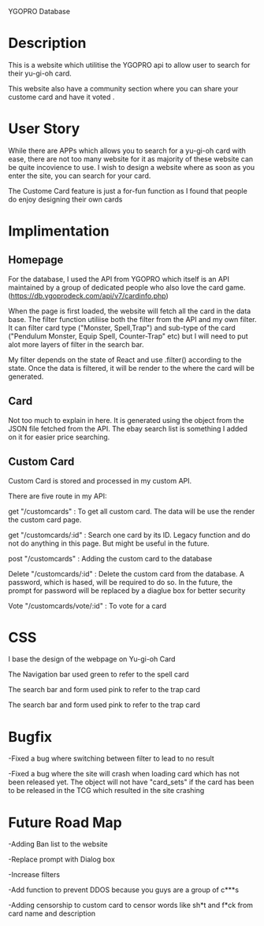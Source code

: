 YGOPRO Database

# Description

This is a website which utilitise the YGOPRO api to allow user to search for their yu-gi-oh card.

This website also have a community section where you can share your custome card and have it voted .

# User Story

While there are APPs which allows you to search for a yu-gi-oh card with ease, there are not too many website for it as majority of these website can be quite incovience to use. I wish to design a website where as soon as you enter the site, you can search for your card.

The Custome Card feature is just a for-fun function as I found that people do enjoy designing their own cards

# Implimentation

## Homepage

For the database, I used the API from YGOPRO which itself is an API maintained by a group of dedicated people who also love the card game.
(https://db.ygoprodeck.com/api/v7/cardinfo.php)

When the page is first loaded, the website will fetch all the card in the data base. The filter function utiliise both the filter from the API and my own filter. It can filter card type ("Monster, Spell,Trap") and sub-type of the card ("Pendulum Monster, Equip Spell, Counter-Trap" etc) but I will need to put alot more layers of filter in the search bar.

My filter depends on the state of React and use .filter() according to the state. Once the data is filtered, it will be render to the <HOME> where the card will be generated.

## Card

Not too much to explain in here. It is generated using the object from the JSON file fetched from the API. The ebay search list is something I added on it for easier price searching.

## Custom Card

Custom Card is stored and processed in my custom API.

There are five route in my API:

get "/customcards" : To get all custom card. The data will be use the render the custom card page.

get "/customcards/:id" : Search one card by its ID. Legacy function and do not do anything in this page. But might be useful in the future.

post "/customcards" : Adding the custom card to the database

Delete "/customcards/:id" : Delete the custom card from the database. A password, which is hased, will be required to do so. In the future, the prompt for password will be replaced by a diaglue box for better security

Vote "/customcards/vote/:id" : To vote for a card

# CSS

I base the design of the webpage on Yu-gi-oh Card

The Navigation bar used green to refer to the spell card

The search bar and form used pink to refer to the trap card

The search bar and form used pink to refer to the trap card

# Bugfix

-Fixed a bug where switching between filter to lead to no result

-Fixed a bug where the site will crash when loading card which has not been released yet. The object will not have "card_sets" if the card has been to be released in the TCG which resulted in the site crashing

# Future Road Map

-Adding Ban list to the website

-Replace prompt with Dialog box

-Increase filters

-Add function to prevent DDOS because you guys are a group of c\*\*\*s

-Adding censorship to custom card to censor words like sh\*t and f\*ck
from card name and description
